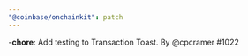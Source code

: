 ```yaml
---
"@coinbase/onchainkit": patch
---
```


-**chore**: Add testing to Transaction Toast. By @cpcramer #1022
